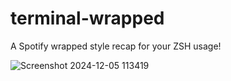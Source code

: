 # terminal-wrapped
A Spotify wrapped style recap for your ZSH usage!

![Screenshot 2024-12-05 113419](https://github.com/user-attachments/assets/1f7901d8-6980-49bc-840a-afc88cfcb04f)
